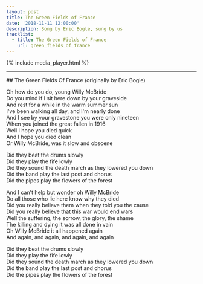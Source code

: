 ```yaml
---
layout: post
title: The Green Fields of France 
date: '2018-11-11 12:00:00'
description: Song by Eric Bogle, sung by us
tracklist:
  - title: The Green Fields of France
    url: green_fields_of_france
---
```


{% include media_player.html %}
<hr>
## The Green Fields Of France
(originally by Eric Bogle)

Oh how do you do, young Willy McBride<br>
Do you mind if I sit here down by your graveside<br>
And rest for a while in the warm summer sun<br>
I've been walking all day, and I'm nearly done<br>
And I see by your gravestone you were only nineteen<br>
When you joined the great fallen in 1916<br>
Well I hope you died quick<br>
And I hope you died clean<br>
Or Willy McBride, was it slow and obscene<br>

Did they beat the drums slowly<br>
Did they play the fife lowly<br>
Did they sound the death march as they lowered you down<br>
Did the band play the last post and chorus<br>
Did the pipes play the flowers of the forest<br>

And I can't help but wonder oh Willy McBride<br>
Do all those who lie here know why they died<br>
Did you really believe them when they told you the cause<br>
Did you really believe that this war would end wars<br>
Well the suffering, the sorrow, the glory, the shame<br>
The killing and dying it was all done in vain<br>
Oh Willy McBride it all happened again<br>
And again, and again, and again, and again<br>

Did they beat the drums slowly<br>
Did they play the fife lowly<br>
Did they sound the death march as they lowered you down<br>
Did the band play the last post and chorus<br>
Did the pipes play the flowers of the forest<br>

